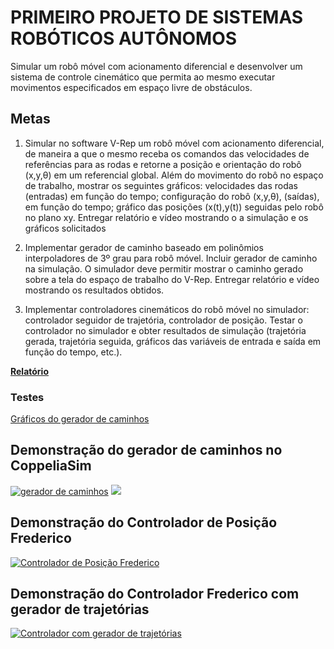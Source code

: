 # PRIMEIRO PROJETO DE SISTEMAS ROBÓTICOS AUTÔNOMOS

Simular um robô móvel com acionamento diferencial e desenvolver
um sistema de controle cinemático que permita ao mesmo executar
movimentos especificados em espaço livre de obstáculos.


## Metas

1. Simular no software V-Rep um robô móvel com acionamento
diferencial, de maneira a que o mesmo receba os comandos das
velocidades de referências para as rodas e retorne a posição e
orientação do robô (x,y,&theta;) em um referencial global. Além do
movimento do robô no espaço de trabalho, mostrar os
seguintes gráficos: velocidades das rodas (entradas) em função
do tempo; configuração do robô (x,y,&theta;), (saídas), em função do
tempo; gráfico das posições (x(t),y(t)) seguidas pelo robô no
plano xy. Entregar relatório e vídeo mostrando o a simulação e
os gráficos solicitados

2. Implementar gerador de caminho baseado em polinômios
interpoladores de 3º grau para robô móvel. Incluir gerador de
caminho na simulação. O simulador deve permitir mostrar o
caminho gerado sobre a tela do espaço de trabalho do V-Rep.
Entregar relatório e vídeo mostrando os resultados obtidos.

3. Implementar controladores cinemáticos do robô móvel no
simulador: controlador seguidor de trajetória, controlador de
posição. Testar o controlador no simulador e obter resultados
de simulação (trajetória gerada, trajetória seguida, gráficos das
variáveis de entrada e saída em função do tempo, etc.).


[__Relatório__](Relatorio_Seminario_Sistemas_Roboticos_primeiro_projeto.pdf)

### Testes

[Gráficos do gerador de caminhos](gerador_de_caminhos_plot.md)




## Demonstração do gerador de caminhos no CoppeliaSim
[![gerador de caminhos](https://img.youtube.com/vi/eXVkFRJU0hI/maxresdefault.jpg)](https://youtu.be/eXVkFRJU0hI)
![](https://youtu.be/eXVkFRJU0hI)


## Demonstração do Controlador de Posição Frederico
[![Controlador de Posição Frederico](https://img.youtube.com/vi/OEe0XtFPN4g/maxresdefault.jpg)](https://youtu.be/OEe0XtFPN4g)



## Demonstração do Controlador Frederico com gerador de trajetórias
[![Controlador com gerador de trajetórias](https://img.youtube.com/vi/pNImd-6fzWw/maxresdefault.jpg)](https://youtu.be/pNImd-6fzWw)


